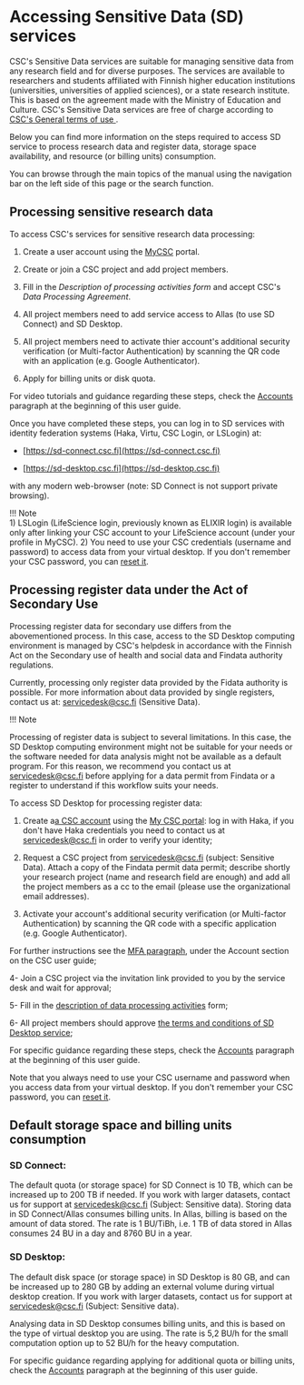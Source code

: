 # Accessing Sensitive Data (SD) services 	 
  
 	 
  
CSC's Sensitive Data services are suitable for managing sensitive data from any research field and for diverse purposes. The services are available to researchers and students affiliated with Finnish higher education institutions (universities, universities of applied sciences), or a state research institute. This is based on the agreement made with the Ministry of Education and Culture. CSC's Sensitive Data services are free of charge according to [CSC's General terms of use ](https://research.csc.fi/general-terms-of-use). 

Below you can find more information on the steps required to access SD service to process research data and register data, storage space availability, and resource (or billing units) consumption. 
  
You can browse through the main topics of the manual using the navigation bar on the left side of this page or the search function.	 
  

## Processing sensitive research data
 	 
  
To access CSC's services for sensitive research data processing:
 

 1. Create a user account using the [MyCSC](https://my.csc.fi) portal.  
  
 2. Create or join a CSC project and add project members.	 
  
 
 3. Fill in the _Description of processing activities form_ and accept CSC's _Data Processing Agreement_.	 
  
 	
 4. All project members need to add service access to Allas (to use SD Connect) and SD Desktop.	 
  
 	
 5. All project members need to activate thier account's additional security verification (or Multi-factor Authentication) by scanning the QR code with an application (e.g. Google Authenticator).	 
  
 6. Apply for billing units or disk quota.	 
  
 	
For video tutorials and guidance regarding these steps, check the [Accounts](../../accounts/index.md) paragraph at the beginning of this user guide.	 
  
 	 
  
Once you have completed these steps, you can log in to SD services with identity federation systems (Haka, Virtu, CSC Login, or LSLogin) at:	 
  
 	
 * [https://sd-connect.csc.fi](https://sd-connect.csc.fi) 	 
  
 * [https://sd-desktop.csc.fi](https://sd-desktop.csc.fi)	 
  
 	 
  
with any modern web-browser (note: SD Connect is not support private browsing). 

  
!!! Note	 
    1) LSLogin (LifeScience login, previously known as ELIXIR login) is available only after linking your CSC account to your LifeScience account (under your profile in MyCSC). 2) You need to use your CSC credentials (username and password) to access data from your virtual desktop. If you don't remember your CSC password, you can [reset it](../../accounts/how-to-change-password.md).	 



  
 	 
  
 	 
  
## Processing register data under the Act of Secondary Use	 
  
 	 
  
Processing register data for secondary use differs from the abovementioned process. In this case, access to the SD Desktop computing environment is managed by CSC's helpdesk in accordance with the Finnish Act on the Secondary use of health and social data and Findata authority regulations. 	 
  
Currently, processing only register data provided by the Fidata authority is possible. For more information about data provided by single registers, contact us at: servicedesk@csc.fi (Sensitive Data).	 
 
!!! Note 	 
  
 Processing of register data is subject to several limitations. In this case, the SD Desktop computing environment might not be suitable for your needs or the software needed for data analysis might not be available as a default program. For this reason, we recommend you contact us at servicedesk@csc.fi before applying for a data permit from Findata or a register to understand if this workflow suits your needs.	 
  
 To access SD Desktop for processing register data:
  
1. Create a[a CSC account](../../accounts/how-to-create-new-user-account.md) using the [My CSC portal](https://my.csc.fi): log in with Haka, if you don't have Haka credentials you need to contact us at servicedesk@csc.fi in order to verify your identity;	 
   
  
2. Request a CSC project from servicedesk@csc.fi (subject: Sensitive Data). Attach a copy of the Findata permit data permit; describe shortly your research project (name and research field are enough) and add all the project members as a cc to the email (please use the organizational email addresses).	 
  
 	 
3. Activate your account's additional security verification (or Multi-factor Authentication) by scanning the QR code with a specific application (e.g. Google Authenticator). 	 
  
For further instructions see the [MFA paragraph](../../accounts/mfa.md), under the Account section on the CSC user guide;	 
  
 	 
4- Join a CSC project via the invitation link provided to you by the service desk and wait for approval;	 
  
 	
5- Fill in the [description of data processing activities](../../accounts/when-your-project-handles-personal-data.md) form;	 
  
 	 
6- All project members should approve [the terms and conditions of SD Desktop service](../../accounts/how-to-add-service-access-for-project.md#member);	 
  
 	 
  
For specific guidance regarding these steps, check the [Accounts](../../accounts/index.md) paragraph at the beginning of this user guide.	 
  
Note that you always need to use your CSC username and password when you access data from your virtual desktop. If you don't remember your CSC password, you can [reset it](../../accounts/how-to-change-password.md).	 
  
 	 
  
 	 
 ## Default storage space and billing units consumption


### SD Connect:

The default quota (or storage space) for SD Connect is 10 TB, which can be increased up to 200 TB if needed. If you work with larger datasets, contact us for support at servicedesk@csc.fi (Subject: Sensitive data).
Storing data in SD Connect/Allas consumes billing units. In Allas, billing is based on the amount of data stored. The rate is 1 BU/TiBh, i.e. 1 TB of data stored in Allas consumes 24 BU in a day and 8760 BU in a year.

### SD Desktop:

The default disk space (or storage space) in SD Desktop is 80 GB, and can be increased up  to 280 GB by adding an external volume during virtual desktop creation. If you work with larger datasets, contact us for support at servicedesk@csc.fi (Subject: Sensitive data).

Analysing data in SD Desktop consumes billing units, and this is based on the type of virtual desktop you are using. The rate is 5,2 BU/h for the small computation option up to 52 BU/h for the heavy computation. 

For specific guidance regarding applying for additional quota or billing units, check the [Accounts](../../accounts/index.md) paragraph at the beginning of this user guide.	 
  
